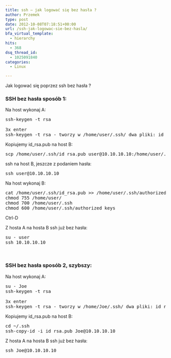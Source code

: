 ```yaml
---
title: ssh – jak logować się bez hasła ?
author: Przemek
type: post
date: 2012-10-08T07:18:51+00:00
url: /ssh-jak-logowac-sie-bez-hasla/
bfa_virtual_template:
  - hierarchy
hits:
  - 368
dsq_thread_id:
  - 1025091840
categories:
  - Linux

---
```

Jak logować się poprzez ssh bez hasła ?

<!--more-->

### SSH bez hasła sposób 1:

Na host wykonaj A:

<pre class="lang:default highlight:0 decode:true">ssh-keygen -t rsa

3x enter
ssh-keygen -t rsa - tworzy w /home/user/.ssh/ dwa pliki: id_rsa i id_rsa.pub</pre>

Kopiujemy id_rsa.pub na host B:

<pre class="lang:default highlight:0 decode:true">scp /home/user/.ssh/id_rsa.pub user@10.10.10.10:/home/user/.ssh/</pre>

ssh na host B, jeszcze z podaniem hasła:

<pre class="lang:default highlight:0 decode:true">ssh user@10.10.10.10</pre>

Na host wykonaj B:

<pre class="lang:default highlight:0 decode:true">cat /home/user/.ssh/id_rsa.pub &gt;&gt; /home/user/.ssh/authorized_keys
chmod 755 /home/user/
chmod 700 /home/user/.ssh
chmod 600 /home/user/.ssh/authorized_keys</pre>

Ctrl-D

Z hosta A na hosta B ssh już bez hasła:

<pre class="lang:default highlight:0 decode:true">su - user
ssh 10.10.10.10</pre>

&nbsp;

### SSH bez hasła sposób 2, szybszy:

Na host wykonaj A:

<pre class="lang:default highlight:0 decode:true">su - Joe
ssh-keygen -t rsa

3x enter
ssh-keygen -t rsa - tworzy w /home/Joe/.ssh/ dwa pliki: id_rsa i id_rsa.pub</pre>

Kopiujemy id_rsa.pub na host B:

<pre class="lang:default highlight:0 decode:true">cd ~/.ssh
ssh-copy-id -i id_rsa.pub Joe@10.10.10.10</pre>

Z hosta A na hosta B ssh już bez hasła:

<pre class="lang:default highlight:0 decode:true">ssh Joe@10.10.10.10</pre>

&nbsp;

&nbsp;

&nbsp;